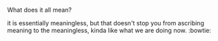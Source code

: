 What does it all mean?

it is essentially meaningless, but that doesn't stop you from ascribing meaning to the meaningless, kinda like what we are doing now. :bowtie:
